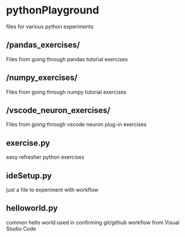 # pythonPlayground
files for various python experiments

## /pandas_exercises/
Files from going through pandas tutorial exercises

## /numpy_exercises/
Files from going through numpy tutorial exercises

## /vscode_neuron_exercises/
Files from going through vscode neuron plug-in exercises

## exercise.py
easy refresher python exercises

## ideSetup.py
just a file to experiment with workflow

## helloworld.py
common hello world used in confirming git/github workflow from Visual Studio Code
